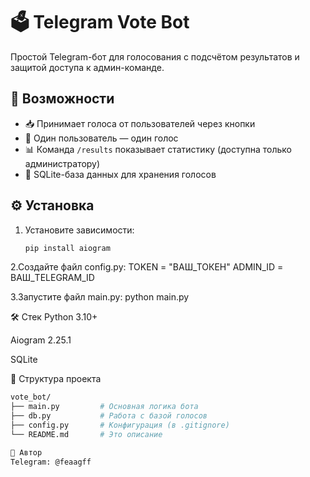 # 🗳️ Telegram Vote Bot

Простой Telegram-бот для голосования с подсчётом результатов и защитой доступа к админ-команде.

## 🚀 Возможности

- 📥 Принимает голоса от пользователей через кнопки
- 🛑 Один пользователь — один голос
- 📊 Команда `/results` показывает статистику (доступна только администратору)
- 💾 SQLite-база данных для хранения голосов

## ⚙️ Установка

1. Установите зависимости:
   ```bash
   pip install aiogram

2.Создайте файл config.py:
TOKEN = "ВАШ_ТОКЕН"
ADMIN_ID = ВАШ_TELEGRAM_ID

3.Запустите файл main.py:
python main.py

🛠 Стек
Python 3.10+

Aiogram 2.25.1

SQLite

📂 Структура проекта

```bash
vote_bot/
├── main.py         # Основная логика бота
├── db.py           # Работа с базой голосов
├── config.py       # Конфигурация (в .gitignore)
└── README.md       # Это описание

👤 Автор
Telegram: @feaagff

